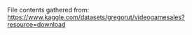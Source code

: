 File contents gathered from: https://www.kaggle.com/datasets/gregorut/videogamesales?resource=download
